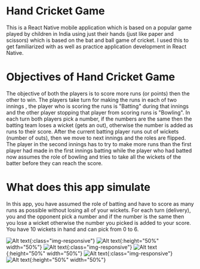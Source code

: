 # Hand Cricket Game

This is a React Native mobile application which is based on a popular game played by children in India using just their hands (just like paper and scissors) which is
based on the bat and ball game of cricket. I used this to get familiarized with as well as practice application development in React Native.

# Objectives of Hand Cricket Game
The objective of both the players is to score more runs (or points) then the other to win. The players take turn 
for making the runs in each of two innings , the player who is scoring the runs is "Batting" during that innings and the other player stopping that player from 
scoring runs is "Bowling". In each turn both players pick a number, if the numbers are the same then the batting team loses a wicket (gets an out), otherwise the 
number is added as runs to their score.
After the current batting player runs out of wickets (number of outs), then we move to next innings and the roles are flipped. The player
in the second innings has to try to make more runs than the first player had made in the first innings batting while the player who had batted now assumes the role
of bowling and tries to take all the wickets of the batter before they can reach the score.

# What does this app simulate

In this app, you have assumed the role of batting and have to score as many runs as possible without losing all of your wickets. For each turn (delivery), you and
the opponent pick a number and if the number is the same then you lose a wicket otherwise the number you picked is added to your score. You have 10 wickets in hand
and can pick from 0 to 6.

![Alt text](https://i.imgur.com/wDFnifM.jpg "Toss Screen"){:class="img-responsive"}
![Alt text](https://i.imgur.com/wDFnifM.jpg "Toss Screen"){:height="50%" width="50%"}
![Alt text](https://i.imgur.com/v4QrqdV.jpg "Batting Screen"){:class="img-responsive"}
![Alt text](https://i.imgur.com/v4QrqdV.jpg "Batting Screen"){:height="50%" width="50%"}
![Alt text](https://i.imgur.com/JrjfxK6.jpg "Game Over Screen"){:class="img-responsive"}
![Alt text](https://i.imgur.com/JrjfxK6.jpg "Game Over Screen"){:height="50%" width="50%"}
